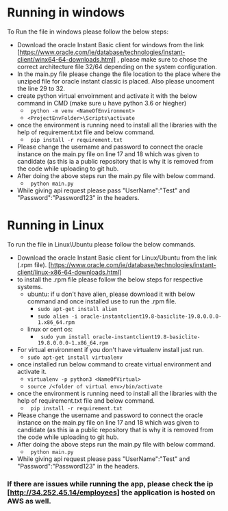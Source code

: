 # Running in windows
To Run the file in windows please follow the below steps:
- Download the oracle Instant Basic client for windows from the link [https://www.oracle.com/ie/database/technologies/instant-client/winx64-64-downloads.html] , please make sure to chose the correct architecture file 32/64 depending on the system configuration.
- In the main.py file please change the file location to the place where the unziped file for oracle instant classic is placed. Also please uncoment the line 29 to 32.
- create python virtual envoirnment and activate it with the below command in CMD (make sure u have python 3.6 or hiegher)
  - ``` python -m venv <NameOfEnvironment>```
  - ```<ProjectEnvFolder>\Scripts\activate```
- once the environment is running need to install all the libraries with the help of requirement.txt file and below command.
  - ``` pip install -r requirement.txt```
- Please change the username and password to connect the oracle instance on the main.py file on line 17 and 18 which was given to candidate (as this ia a public repository that is why it is removed from the code while uploading to git hub.
- After doing the above steps run the main.py file with below command.
  - ``` python main.py```
- While giving api request please pass "UserName":"Test" and "Password":"Password123" in the headers.

# Running in Linux
To run the file in Linux\Ubuntu please follow the below commands.
- Download the oracle Instant Basic client for Linux/Ubuntu from the link (.rpm file).
[https://www.oracle.com/ie/database/technologies/instant-client/linux-x86-64-downloads.html]
- to install the .rpm file please follow the below steps for respective systems.
  - ubuntu: if u don't have alien, please download it with below command and once installed use to run the .rpm file.
    - ```sudo apt-get install alien```
    - ```sudo alien -i oracle-instantclient19.8-basiclite-19.8.0.0.0-1.x86_64.rpm ```
  - linux or cent os: 
     - ``` sudo yum install oracle-instantclient19.8-basiclite-19.8.0.0.0-1.x86_64.rpm```
- For virtual environment if you don't have virtualenv install just run.
  - ```sudo apt-get install virtualenv```
- once installed run below command to create virtual environment and activate it.
  - ```virtualenv -p python3 <NameOfVirtual>```
  - ```source /<folder of virtual env>/bin/activate```
- once the environment is running need to install all the libraries with the help of requirement.txt file and below command.
  - ``` pip install -r requirement.txt```
- Please change the username and password to connect the oracle instance on the main.py file on line 17 and 18 which was given to candidate (as this ia a public repository that is why it is removed from the code while uploading to git hub.
- After doing the above steps run the main.py file with below command.
  - ``` python main.py```
- While giving api request please pass "UserName":"Test" and "Password":"Password123" in the headers.

### If there are issues while running the app, please check the ip [http://34.252.45.14/employees] the application is hosted on AWS as well.






